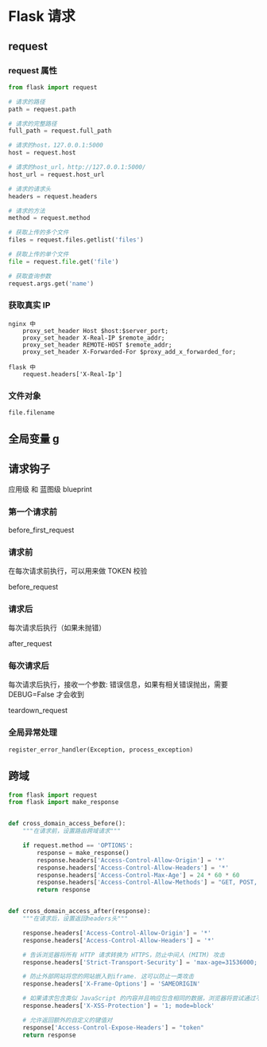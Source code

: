 # Flask 请求

## request

### request 属性

```python
from flask import request

# 请求的路径
path = request.path

# 请求的完整路径
full_path = request.full_path

# 请求的host，127.0.0.1:5000
host = request.host

# 请求的host_url，http://127.0.0.1:5000/
host_url = request.host_url

# 请求的请求头
headers = request.headers

# 请求的方法
method = request.method

# 获取上传的多个文件
files = request.files.getlist('files')

# 获取上传的单个文件
file = request.file.get('file')

# 获取查询参数
request.args.get('name')

```

### 获取真实 IP

```text
nginx 中
    proxy_set_header Host $host:$server_port;
    proxy_set_header X-Real-IP $remote_addr;
    proxy_set_header REMOTE-HOST $remote_addr;
    proxy_set_header X-Forwarded-For $proxy_add_x_forwarded_for;

flask 中
    request.headers['X-Real-Ip']
```

### 文件对象

```text
file.filename
```

## 全局变量 g

## 请求钩子

应用级 和 蓝图级 blueprint

### 第一个请求前

before_first_request

### 请求前

在每次请求前执行，可以用来做 TOKEN 校验

before_request

### 请求后

每次请求后执行（如果未抛错）

after_request

### 每次请求后

每次请求后执行，接收一个参数: 错误信息，如果有相关错误抛出，需要 DEBUG=False 才会收到

teardown_request

### 全局异常处理

`register_error_handler(Exception, process_exception)`

## 跨域

```python
from flask import request
from flask import make_response


def cross_domain_access_before():
    """在请求前，设置路由跨域请求"""

    if request.method == 'OPTIONS':
        response = make_response()
        response.headers['Access-Control-Allow-Origin'] = '*'
        response.headers['Access-Control-Allow-Headers'] = '*'
        response.headers['Access-Control-Max-Age'] = 24 * 60 * 60
        response.headers['Access-Control-Allow-Methods'] = "GET, POST, DELETE, PATCH"
        return response


def cross_domain_access_after(response):
    """在请求后，设置返回headers头"""

    response.headers['Access-Control-Allow-Origin'] = '*'
    response.headers['Access-Control-Allow-Headers'] = '*'

    # 告诉浏览器将所有 HTTP 请求转换为 HTTPS，防止中间人 (MITM) 攻击
    response.headers['Strict-Transport-Security'] = 'max-age=31536000; includeSubDomains'

    # 防止外部网站将您的网站嵌入到iframe. 这可以防止一类攻击
    response.headers['X-Frame-Options'] = 'SAMEORIGIN'

    # 如果请求包含类似 JavaScript 的内容并且响应包含相同的数据，浏览器将尝试通过不加载页面来防止反射型 XSS 攻击。
    response.headers['X-XSS-Protection'] = '1; mode=block'

    # 允许返回额外的自定义的键值对
    response['Access-Control-Expose-Headers'] = "token"
    return response

```
